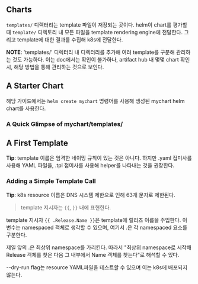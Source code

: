 ## Charts
`templates/` 디렉터리는 template 파일이 저장되는 곳이다. helm이 chart를 평가할 때 `template/` 디렉토리 내 모든 파일을 template rendering engine에 전달한다. 그리고 template에 대한 결과를 수집해 k8s에 전달한다.

**NOTE**: 'templates/' 디렉터리 내 디렉터리를 추가해 여러 template를 구분해 관리하는 것도 가능하다. 이는 doc에서는 확인이 불가하나, artifact hub 내 몇몇 chart 확인 시, 해당 방법을 통해 관리하는 것으로 보인다.

## A Starter Chart
해당 가이드에서는 `helm create mychart` 명령어를 사용해 생성된 mychart helm chart를 사용한다.
### A Quick Glimpse of mychart/templates/

## A First Template

**Tip**: template 이름은 엄격한 네이밍 규칙이 있는 것은 아니다. 하지만 .yaml 접미사를 사용해 YAML 파일을, .tpl 접미사를 사용해 helper를 나타내는 것을 권장한다.

### Adding a Simple Template Call

**Tip**: k8s resource 이름은 DNS 시스템 제한으로 인해 63개 문자로 제한된다.

> template 지시자는 `{{`, `}}` 내에 표현한다.

template 지시자 `{{ .Release.Name }}`은 template에 릴리즈 이름을 주입한다. 이 변수는 namespaced 객체로 생각할 수 있으며, 여기서 .은 각 namespaced 요소를 구분한다.

제일 앞의 .은 최상위 namespace를 가리킨다. 따라서 "최상위 namespace로 시작해 Release 객체를 찾은 다음 그 내부에서 Name 객체를 찾는다"로 해석할 수 있다.

--dry-run flag는 resource YAML파일을 테스트할 수 있으며 이는 k8s에 배포되지 않는다.
